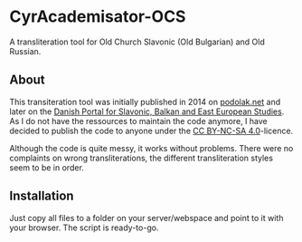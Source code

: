 # CyrAcademisator-OCS
A transliteration tool for Old Church Slavonic (Old Bulgarian) and Old Russian.

## About
This transiteration tool was initially published in 2014 on [podolak.net](https://podolak.net/en/transliteration/old-church-slavonic) and later on the [Danish Portal for Slavonic, Balkan and East European Studies](https://oesteuropastudier.dk/en/tools/transliteration/old-church-slavonic). As I do not have the ressources to maintain the code anymore, I have decided to publish the code to anyone under the [CC BY-NC-SA 4.0](https://github.com/pod-o-mart/CyrAcademisator-OCS/blob/main/LICENSE.md)-licence.

Although the code is quite messy, it works without problems. There were no complaints on wrong transliterations, the different transliteration styles seem to be in order.

## Installation
Just copy all files to a folder on your server/webspace and point to it with your browser. The script is ready-to-go.
